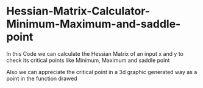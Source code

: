 # Hessian-Matrix-Calculator-Minimum-Maximum-and-saddle-point
In this Code we can calculate the Hessian Matrix of an input x and y to check its critical points like Minimum, Maximum and saddle point

Also we can appreciate the critical point in a 3d graphic generated way as a point in the function drawed

